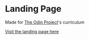 # Landing Page

Made for [The Odin Project](https://www.theodinproject.com/)'s curriculum

[Visit the landing page here](https://melodyremedy8262.github.io/Landing-Page/)